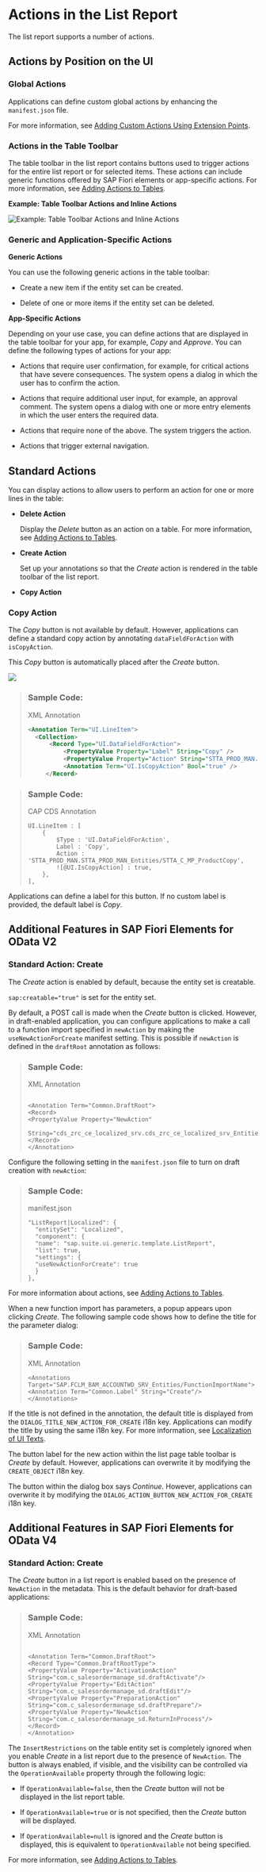 <!-- loio993e99eae4414b73bc7afef9518c79bf -->

# Actions in the List Report

The list report supports a number of actions.



<a name="loio993e99eae4414b73bc7afef9518c79bf__section_rfx_pry_cnb"/>

## Actions by Position on the UI



### Global Actions

Applications can define custom global actions by enhancing the `manifest.json` file.

For more information, see [Adding Custom Actions Using Extension Points](adding-custom-actions-using-extension-points-7619517.md).



### Actions in the Table Toolbar

The table toolbar in the list report contains buttons used to trigger actions for the entire list report or for selected items. These actions can include generic functions offered by SAP Fiori elements or app-specific actions. For more information, see [Adding Actions to Tables](adding-actions-to-tables-b623e0b.md).

  
  
**Example: Table Toolbar Actions and Inline Actions**

![](images/Actions_in_the_Table_Toolbar_856c5a4.png "Example: Table Toolbar Actions and Inline Actions")



### **Generic and Application-Specific Actions**

**Generic Actions**

You can use the following generic actions in the table toolbar:

-   Create a new item if the entity set can be created.

-   Delete of one or more items if the entity set can be deleted.


**App-Specific Actions**

Depending on your use case, you can define actions that are displayed in the table toolbar for your app, for example, *Copy* and *Approve*. You can define the following types of actions for your app:

-   Actions that require user confirmation, for example, for critical actions that have severe consequences. The system opens a dialog in which the user has to confirm the action.

-   Actions that require additional user input, for example, an approval comment. The system opens a dialog with one or more entry elements in which the user enters the required data.

-   Actions that require none of the above. The system triggers the action.

-   Actions that trigger external navigation.




<a name="loio993e99eae4414b73bc7afef9518c79bf__section_qzm_wjs_tnb"/>

## Standard Actions

You can display actions to allow users to perform an action for one or more lines in the table:

-   **Delete Action**

    Display the *Delete* button as an action on a table. For more information, see [Adding Actions to Tables](adding-actions-to-tables-b623e0b.md).

-   **Create Action**

    Set up your annotations so that the *Create* action is rendered in the table toolbar of the list report.

-   **Copy Action**




### Copy Action

The *Copy* button is not available by default. However, applications can define a standard copy action by annotating `dataFieldForAction` with `isCopyAction`.

This *Copy* button is automatically placed after the *Create* button.

![](images/Copy_Action_in_the_List_Report_f337b65.png)

> ### Sample Code:  
> XML Annotation
> 
> ```xml
> <Annotation Term="UI.LineItem">
>   <Collection>
>       <Record Type="UI.DataFieldForAction">
>           <PropertyValue Property="Label" String="Copy" />
>           <PropertyValue Property="Action" String="STTA_PROD_MAN.STTA_PROD_MAN_Entities/STTA_C_MP_ProductCopy" />
>           <Annotation Term="UI.IsCopyAction" Bool="true" />
>      </Record>
> 
> ```

> ### Sample Code:  
> CAP CDS Annotation
> 
> ```
> UI.LineItem : [
>     {
>         $Type : 'UI.DataFieldForAction',
>         Label : 'Copy',
>         Action : 'STTA_PROD_MAN.STTA_PROD_MAN_Entities/STTA_C_MP_ProductCopy',
>         ![@UI.IsCopyAction] : true,
>     },
> ], 
> 
> ```

Applications can define a label for this button. If no custom label is provided, the default label is *Copy*.



<a name="loio993e99eae4414b73bc7afef9518c79bf__section_ryd_n3h_mtb"/>

## Additional Features in SAP Fiori Elements for OData V2



### Standard Action: Create

The *Create* action is enabled by default, because the entity set is creatable.

`sap:creatable="true"` is set for the entity set.

By default, a POST call is made when the *Create* button is clicked. However, in draft-enabled application, you can configure applications to make a call to a function import specified in `newAction` by making the `useNewActionForCreate` manifest setting. This is possible if `newAction` is defined in the `draftRoot` annotation as follows:

> ### Sample Code:  
> XML Annotation
> 
> ```
> 
> <Annotation Term="Common.DraftRoot">
> <Record>
> <PropertyValue Property="NewAction" 
>     String="cds_zrc_ce_localized_srv.cds_zrc_ce_localized_srv_Entities/Create"/>
> </Record>
> </Annotation>
> ```

Configure the following setting in the `manifest.json` file to turn on draft creation with `newAction`:

> ### Sample Code:  
> manifest.json
> 
> ```
> "ListReport|Localized": {
> 	"entitySet": "Localized",
> 	"component": {
> 	"name": "sap.suite.ui.generic.template.ListReport",
> 	"list": true,
> 	"settings": {
> 	"useNewActionForCreate": true
> 	}
> },
> ```

For more information about actions, see [Adding Actions to Tables](adding-actions-to-tables-b623e0b.md).

When a new function import has parameters, a popup appears upon clicking *Create*. The following sample code shows how to define the title for the parameter dialog:

> ### Sample Code:  
> XML Annotation
> 
> ```
> <Annotations Target="SAP.FCLM_BAM_ACCOUNTWD_SRV_Entities/FunctionImportName">
> <Annotation Term="Common.Label" String="Create"/>
> </Annotations>
> 
> ```

If the title is not defined in the annotation, the default title is displayed from the `DIALOG_TITLE_NEW_ACTION_FOR_CREATE` i18n key. Applications can modify the title by using the same i18n key. For more information, see [Localization of UI Texts](localization-of-ui-texts-b8cb649.md).

The button label for the new action within the list page table toolbar is *Create* by default. However, applications can overwrite it by modifying the `CREATE_OBJECT` i18n key.

The button within the dialog box says *Continue*. However, applications can overwrite it by modifying the `DIALOG_ACTION_BUTTON_NEW_ACTION_FOR_CREATE` i18n key.



## Additional Features in SAP Fiori Elements for OData V4



### Standard Action: Create

The *Create* button in a list report is enabled based on the presence of `NewAction` in the metadata. This is the default behavior for draft-based applications:

> ### Sample Code:  
> XML Annotation
> 
> ```
> 
> <Annotation Term="Common.DraftRoot">
> <Record Type="Common.DraftRootType">
> <PropertyValue Property="ActivationAction" String="com.c_salesordermanage_sd.draftActivate"/>
> <PropertyValue Property="EditAction" String="com.c_salesordermanage_sd.draftEdit"/>
> <PropertyValue Property="PreparationAction" String="com.c_salesordermanage_sd.draftPrepare"/>
> <PropertyValue Property="NewAction" String="com.c_salesordermanage_sd.ReturnInProcess"/>
> </Record>
> </Annotation>
> ```

The `InsertRestrictions` on the table entity set is completely ignored when you enable *Create* in a list report due to the presence of `NewAction`. The button is always enabled, if visible, and the visibility can be controlled via the `OperationAvailable` property through the following logic:

-   If `OperationAvailable=false`, then the *Create* button will not be displayed in the list report table.

-   If `OperationAvailable=true` or is not specified, then the *Create* button will be displayed.

-   If `OperationAvailable=null` is ignored and the *Create* button is displayed, this is equivalent to `OperationAvailable` not being specified.


For more information, see [Adding Actions to Tables](adding-actions-to-tables-b623e0b.md).

